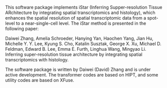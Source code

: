 This software package implements iStar
(Inferring Supper-resolution Tissue ARchitecture by integrating spatial transcriptomics and histology),
which enhances the spatial resolution of spatial transcriptomic data
from a spot-level to a near-single-cell level.
The iStar method is presented in the following paper:

Daiwei Zhang, Amelia Schroeder, Hanying Yan, Haochen Yang, Jian Hu, Michelle Y. Y. Lee, Kyung S. Cho, Katalin Susztak, George X. Xu, Michael D. Feldman, Edward B. Lee, Emma E. Furth, Linghua Wang, Mingyao Li.
Inferring super-resolution tissue architecture by integrating spatial transcriptomics with histology.

The software package is written by Daiwei (David) Zhang
and is under active development.
The transformer codes are based on HIPT, and some utility codes are based on XFuse.
